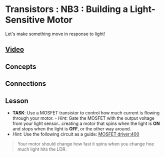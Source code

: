 # Transistors : NB3 : Building a Light-Sensitive Motor
Let's make something move in response to light!

## [Video](https://vimeo.com/1032454998)

## Concepts

## Connections

## Lesson
- **TASK**: Use a MOSFET transistor to control how much current is flowing through your motor. - *Hint*: Gate the MOSFET with the output voltage from your light sensor...creating a motor that spins when the light is **ON** and stops when the light is **OFF**, or the other way around.
- *Hint*: Use the following circuit as a guide: [MOSFET driver:400](/boxes/transistors/_resources/images/MOSFET_motor_driver.png)
> Your motor should change how fast it spins when you change hoe much light hits the LDR.